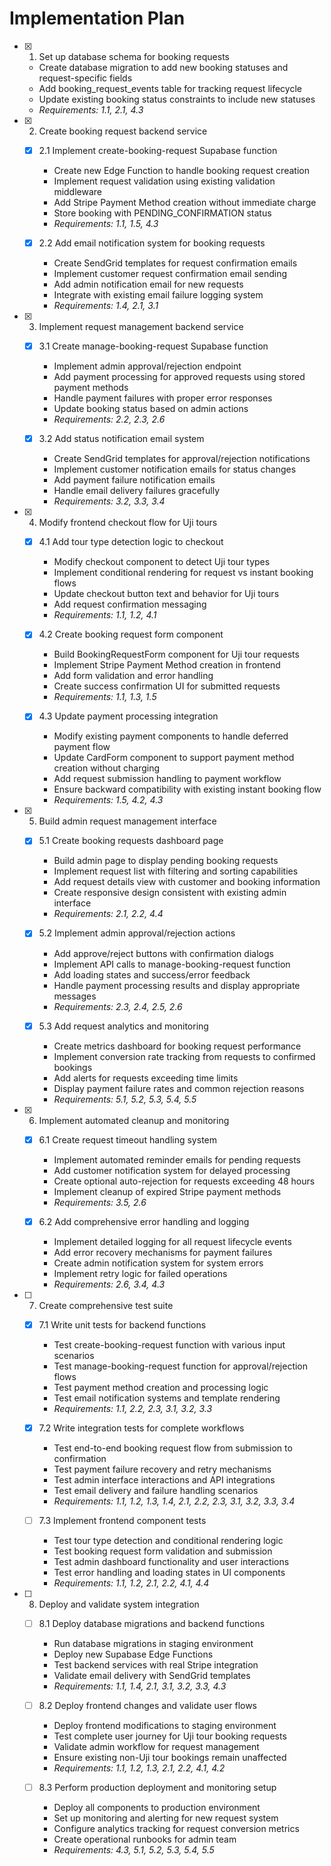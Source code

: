 # Implementation Plan

- [x] 1. Set up database schema for booking requests
  - Create database migration to add new booking statuses and request-specific fields
  - Add booking_request_events table for tracking request lifecycle
  - Update existing booking status constraints to include new statuses
  - _Requirements: 1.1, 2.1, 4.3_

- [x] 2. Create booking request backend service
  - [x] 2.1 Implement create-booking-request Supabase function
    - Create new Edge Function to handle booking request creation
    - Implement request validation using existing validation middleware
    - Add Stripe Payment Method creation without immediate charge
    - Store booking with PENDING_CONFIRMATION status
    - _Requirements: 1.1, 1.5, 4.3_

  - [x] 2.2 Add email notification system for booking requests
    - Create SendGrid templates for request confirmation emails
    - Implement customer request confirmation email sending
    - Add admin notification email for new requests
    - Integrate with existing email failure logging system
    - _Requirements: 1.4, 2.1, 3.1_

- [x] 3. Implement request management backend service
  - [x] 3.1 Create manage-booking-request Supabase function
    - Implement admin approval/rejection endpoint
    - Add payment processing for approved requests using stored payment methods
    - Handle payment failures with proper error responses
    - Update booking status based on admin actions
    - _Requirements: 2.2, 2.3, 2.6_

  - [x] 3.2 Add status notification email system
    - Create SendGrid templates for approval/rejection notifications
    - Implement customer notification emails for status changes
    - Add payment failure notification emails
    - Handle email delivery failures gracefully
    - _Requirements: 3.2, 3.3, 3.4_

- [x] 4. Modify frontend checkout flow for Uji tours
  - [x] 4.1 Add tour type detection logic to checkout
    - Modify checkout component to detect Uji tour types
    - Implement conditional rendering for request vs instant booking flows
    - Update checkout button text and behavior for Uji tours
    - Add request confirmation messaging
    - _Requirements: 1.1, 1.2, 4.1_

  - [x] 4.2 Create booking request form component
    - Build BookingRequestForm component for Uji tour requests
    - Implement Stripe Payment Method creation in frontend
    - Add form validation and error handling
    - Create success confirmation UI for submitted requests
    - _Requirements: 1.1, 1.3, 1.5_

  - [x] 4.3 Update payment processing integration
    - Modify existing payment components to handle deferred payment flow
    - Update CardForm component to support payment method creation without charging
    - Add request submission handling to payment workflow
    - Ensure backward compatibility with existing instant booking flow
    - _Requirements: 1.5, 4.2, 4.3_

- [x] 5. Build admin request management interface
  - [x] 5.1 Create booking requests dashboard page
    - Build admin page to display pending booking requests
    - Implement request list with filtering and sorting capabilities
    - Add request details view with customer and booking information
    - Create responsive design consistent with existing admin interface
    - _Requirements: 2.1, 2.2, 4.4_

  - [x] 5.2 Implement admin approval/rejection actions
    - Add approve/reject buttons with confirmation dialogs
    - Implement API calls to manage-booking-request function
    - Add loading states and success/error feedback
    - Handle payment processing results and display appropriate messages
    - _Requirements: 2.3, 2.4, 2.5, 2.6_

  - [x] 5.3 Add request analytics and monitoring
    - Create metrics dashboard for booking request performance
    - Implement conversion rate tracking from requests to confirmed bookings
    - Add alerts for requests exceeding time limits
    - Display payment failure rates and common rejection reasons
    - _Requirements: 5.1, 5.2, 5.3, 5.4, 5.5_

- [x] 6. Implement automated cleanup and monitoring
  - [x] 6.1 Create request timeout handling system
    - Implement automated reminder emails for pending requests
    - Add customer notification system for delayed processing
    - Create optional auto-rejection for requests exceeding 48 hours
    - Implement cleanup of expired Stripe payment methods
    - _Requirements: 3.5, 2.6_

  - [x] 6.2 Add comprehensive error handling and logging
    - Implement detailed logging for all request lifecycle events
    - Add error recovery mechanisms for payment failures
    - Create admin notification system for system errors
    - Implement retry logic for failed operations
    - _Requirements: 2.6, 3.4, 4.3_

- [ ] 7. Create comprehensive test suite
  - [x] 7.1 Write unit tests for backend functions
    - Test create-booking-request function with various input scenarios
    - Test manage-booking-request function for approval/rejection flows
    - Test payment method creation and processing logic
    - Test email notification systems and template rendering
    - _Requirements: 1.1, 2.2, 2.3, 3.1, 3.2, 3.3_

  - [x] 7.2 Write integration tests for complete workflows
    - Test end-to-end booking request flow from submission to confirmation
    - Test payment failure recovery and retry mechanisms
    - Test admin interface interactions and API integrations
    - Test email delivery and failure handling scenarios
    - _Requirements: 1.1, 1.2, 1.3, 1.4, 2.1, 2.2, 2.3, 3.1, 3.2, 3.3, 3.4_

  - [ ] 7.3 Implement frontend component tests
    - Test tour type detection and conditional rendering logic
    - Test booking request form validation and submission
    - Test admin dashboard functionality and user interactions
    - Test error handling and loading states in UI components
    - _Requirements: 1.1, 1.2, 2.1, 2.2, 4.1, 4.4_

- [ ] 8. Deploy and validate system integration
  - [ ] 8.1 Deploy database migrations and backend functions
    - Run database migrations in staging environment
    - Deploy new Supabase Edge Functions
    - Test backend services with real Stripe integration
    - Validate email delivery with SendGrid templates
    - _Requirements: 1.1, 1.4, 2.1, 3.1, 3.2, 3.3, 4.3_

  - [ ] 8.2 Deploy frontend changes and validate user flows
    - Deploy frontend modifications to staging environment
    - Test complete user journey for Uji tour booking requests
    - Validate admin workflow for request management
    - Ensure existing non-Uji tour bookings remain unaffected
    - _Requirements: 1.1, 1.2, 1.3, 2.1, 2.2, 4.1, 4.2_

  - [ ] 8.3 Perform production deployment and monitoring setup
    - Deploy all components to production environment
    - Set up monitoring and alerting for new request system
    - Configure analytics tracking for request conversion metrics
    - Create operational runbooks for admin team
    - _Requirements: 4.3, 5.1, 5.2, 5.3, 5.4, 5.5_